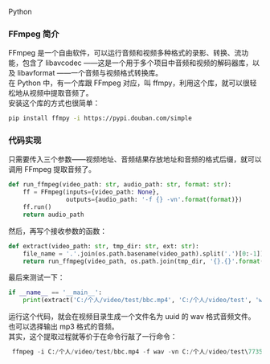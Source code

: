 Python
<a name="MZ73P"></a>
### FFmpeg 简介
FFmpeg 是一个自由软件，可以运行音频和视频多种格式的录影、转换、流功能，包含了 libavcodec ——这是一个用于多个项目中音频和视频的解码器库，以及 libavformat ——一个音频与视频格式转换库。<br />在 Python 中，有一个库跟 FFmpeg 对应，叫 ffmpy，利用这个库，就可以很轻松地从视频中提取音频了。<br />安装这个库的方式也很简单：
```bash
pip install ffmpy -i https://pypi.douban.com/simple
```
<a name="ULWb0"></a>
### 代码实现
只需要传入三个参数——视频地址、音频结果存放地址和音频的格式后缀，就可以调用 FFmpeg 提取音频了。
```python
def run_ffmpeg(video_path: str, audio_path: str, format: str):
    ff = FFmpeg(inputs={video_path: None},
                outputs={audio_path: '-f {} -vn'.format(format)})
    ff.run()
    return audio_path
```
然后，再写个接收参数的函数：
```python
def extract(video_path: str, tmp_dir: str, ext: str):
    file_name = '.'.join(os.path.basename(video_path).split('.')[0:-1])
    return run_ffmpeg(video_path, os.path.join(tmp_dir, '{}.{}'.format(uuid.uuid4(), ext)), ext)
```
最后来测试一下：
```python
if __name__ == '__main__':
    print(extract('C:/个人/video/test/bbc.mp4', 'C:/个人/video/test', 'wav'))
```
运行这个代码，就会在视频目录生成一个文件名为 uuid 的 wav 格式音频文件。<br />也可以选择输出 mp3 格式的音频。<br />其实，这个提取过程就等价于在命令行敲了一行命令：
```python
 ffmpeg -i C:/个人/video/test/bbc.mp4 -f wav -vn C:/个人/video/test\77350be1-b2ae-4fc8-af80-da4eda463fa9.wav
```
